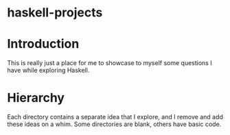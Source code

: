haskell-projects
================

# Introduction

This is really just a place for me to showcase to myself some questions I have while exploring Haskell.

# Hierarchy

Each directory contains a separate idea that I explore, and I remove and add these ideas on a whim. Some directories are blank, others have basic code.
